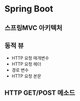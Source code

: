 # Spring Boot

## 스프링MVC 아키텍처

## 동적 뷰
- HTTP 요청 매개변수
- HTTP 요청 헤더
- 경로 변수
- HTTP 요청 본문

## HTTP GET/POST 메소드
